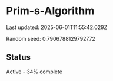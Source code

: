 # Prim-s-Algorithm

Last updated: 2025-06-01T11:55:42.029Z

Random seed: 0.7906788129792772

## Status

Active - 34% complete